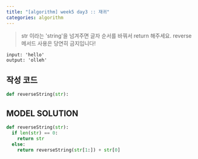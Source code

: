 ```yaml
---
title: "[algorithm] week5 day3 :: 재귀"
categories: algorithm
---
```

> str 이라는 'string'을 넘겨주면 글자 순서를 바꿔서 return 해주세요.
reverse 메서드 사용은 당연히 금지입니다!

```
input: 'hello'
output: 'olleh'
```

## 작성 코드
```py
def reverseString(str):

  ```

## MODEL SOLUTION
```py
def reverseString(str):
  if len(str) == 0:
    return str
  else:
    return reverseString(str[1:]) + str[0]
```